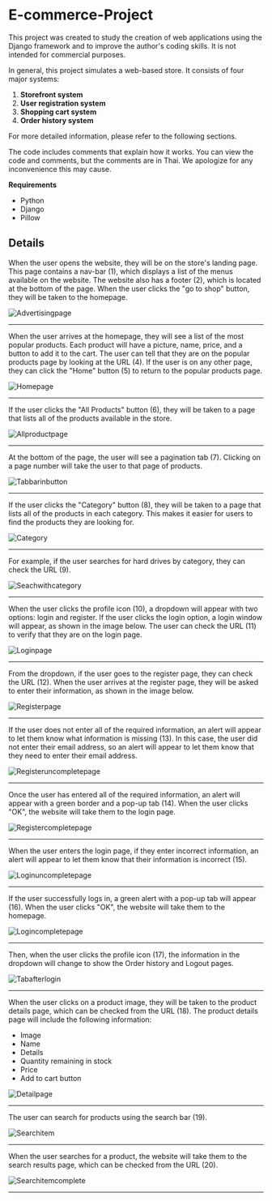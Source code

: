 # E-commerce-Project

This project was created to study the creation of web applications using the Django framework and to improve the author's coding skills. It is not intended for commercial purposes.

In general, this project simulates a web-based store. It consists of four major systems:
1. **Storefront system**
2. **User registration system** 
3. **Shopping cart system** 
4. **Order history system**
   
For more detailed information, please refer to the following sections.

The code includes comments that explain how it works. You can view the code and comments, but the comments are in Thai. We apologize for any inconvenience this may cause.

**Requirements**
* Python 
* Django 
* Pillow 

## Details

When the user opens the website, they will be on the store's landing page. This page contains a nav-bar (1), which displays a list of the menus available on the website. The website also has a footer (2), which is located at the bottom of the page. When the user clicks the "go to shop" button, they will be taken to the homepage.

![Advertisingpage](images/Advertising%20page.png)
<hr />

When the user arrives at the homepage, they will see a list of the most popular products. Each product will have a picture, name, price, and a button to add it to the cart. The user can tell that they are on the popular products page by looking at the URL (4). If the user is on any other page, they can click the "Home" button (5) to return to the popular products page.

![Homepage](images/Home%20page.png)
<hr />

If the user clicks the "All Products" button (6), they will be taken to a page that lists all of the products available in the store.

![Allproductpage](images/All%20product%20page.png)
<hr />

At the bottom of the page, the user will see a pagination tab (7). Clicking on a page number will take the user to that page of products.

![Tabbarinbutton](images/Tabbar%20in%20button.png)
<hr />

If the user clicks the "Category" button (8), they will be taken to a page that lists all of the products in each category. This makes it easier for users to find the products they are looking for.

![Category](images/category.png)
<hr />

For example, if the user searches for hard drives by category, they can check the URL (9).

![Seachwithcategory](images/seach%20with%20category.png)
<hr />

When the user clicks the profile icon (10), a dropdown will appear with two options: login and register. If the user clicks the login option, a login window will appear, as shown in the image below. The user can check the URL (11) to verify that they are on the login page. 

![Loginpage](images/login%20page.png)
<hr />

From the dropdown, if the user goes to the register page, they can check the URL (12). When the user arrives at the register page, they will be asked to enter their information, as shown in the image below.

![Registerpage](images/register%20page.png)
<hr />

If the user does not enter all of the required information, an alert will appear to let them know what information is missing (13). In this case, the user did not enter their email address, so an alert will appear to let them know that they need to enter their email address.

![Registeruncompletepage](images/register%20uncomplete%20page.png)
<hr />

Once the user has entered all of the required information, an alert will appear with a green border and a pop-up tab (14). When the user clicks "OK", the website will take them to the login page.

![Registercompletepage](images/register%20complete%20page.png)
<hr />

When the user enters the login page, if they enter incorrect information, an alert will appear to let them know that their information is incorrect (15).

![Loginuncompletepage](images/login%20uncomplete%20page.png)
<hr />

If the user successfully logs in, a green alert with a pop-up tab will appear (16). When the user clicks "OK", the website will take them to the homepage.

![Logincompletepage](images/login%20complete%20page.png)
<hr />

Then, when the user clicks the profile icon (17), the information in the dropdown will change to show the Order history and Logout pages.

![Tabafterlogin](images/Tab%20after%20login.png)
<hr />

When the user clicks on a product image, they will be taken to the product details page, which can be checked from the URL (18). The product details page will include the following information:

* Image
* Name
* Details
* Quantity remaining in stock
* Price
* Add to cart button

![Detailpage](images/detail%20page.png)
<hr />

The user can search for products using the search bar (19).

![Searchitem](images/search%20item.png)
<hr />

When the user searches for a product, the website will take them to the search results page, which can be checked from the URL (20).

![Searchitemcomplete](images/search%20item%20complete.png)
<hr />
